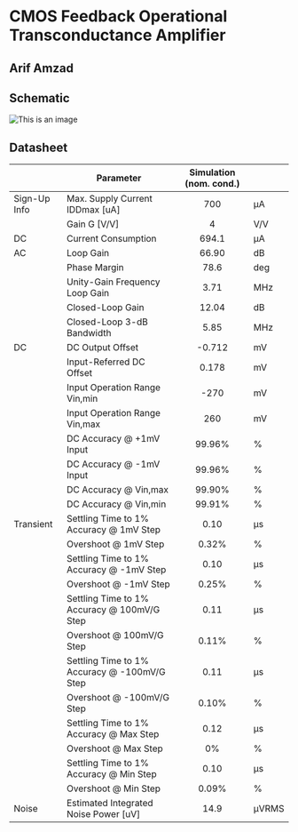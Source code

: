 # CMOS Feedback Operational Transconductance Amplifier
## Arif Amzad

## Schematic
![This is an image]()
## Datasheet

|              | Parameter                                    | Simulation  (nom. cond.) |       |
|--------------|----------------------------------------------|:------------------------:|-------|
| Sign-Up Info | Max. Supply Current IDDmax [uA]              |                      700 | μA    |
|              | Gain G [V/V]                                 |                        4 | V/V   |
| DC           | Current Consumption                          |                    694.1 | μA    |
| AC           | Loop Gain                                    |                    66.90 | dB    |
|              | Phase Margin                                 |                     78.6 | deg   |
|              | Unity-Gain Frequency Loop Gain               |                     3.71 | MHz   |
|              | Closed-Loop Gain                             |                    12.04 | dB    |
|              | Closed-Loop 3-dB Bandwidth                   |                     5.85 | MHz   |
| DC           | DC Output Offset                             |                   -0.712 | mV    |
|              | Input-Referred DC Offset                     |                    0.178 | mV    |
|              | Input Operation Range Vin,min                |                     -270 | mV    |
|              | Input Operation Range Vin,max                |                      260 | mV    |
|              | DC Accuracy @ +1mV Input                     |                   99.96% | %     |
|              | DC Accuracy @ -1mV Input                     |                   99.96% | %     |
|              | DC Accuracy @ Vin,max                        |                   99.90% | %     |
|              | DC Accuracy @ Vin,min                        |                   99.91% | %     |
| Transient    | Settling Time to 1% Accuracy @ 1mV Step      |                     0.10 | μs    |
|              | Overshoot @ 1mV Step                         |                    0.32% | %     |
|              | Settling Time to 1% Accuracy @ -1mV Step     |                     0.10 | μs    |
|              | Overshoot @ -1mV Step                        |                    0.25% | %     |
|              | Settling Time to 1% Accuracy @ 100mV/G Step  |                     0.11 | μs    |
|              | Overshoot @ 100mV/G Step                     |                    0.11% | %     |
|              | Settling Time to 1% Accuracy @ -100mV/G Step |                     0.11 | μs    |
|              | Overshoot @ -100mV/G Step                    |                    0.10% | %     |
|              | Settling Time to 1% Accuracy @ Max Step      |                     0.12 | μs    |
|              | Overshoot @ Max Step                         |                       0% | %     |
|              | Settling Time to 1% Accuracy @ Min Step      |                     0.10 | μs    |
|              | Overshoot @ Min Step                         |                    0.09% | %     |
| Noise        | Estimated Integrated Noise Power [uV]        |                     14.9 | μVRMS |
